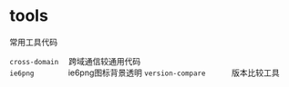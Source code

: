 tools
=====

常用工具代码    
    
`cross-domain`　        跨域通信较通用代码    
`ie6png`　　　　        ie6png图标背景透明 
`version-compare`　　　 版本比较工具 
